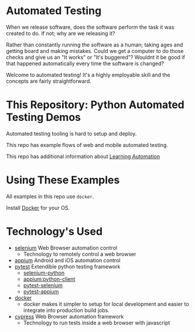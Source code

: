 # Automated Testing

When we release software, does the software perform the task it was created to do.
If not; why are we releasing it?

Rather than constantly running the software as a human; taking ages and getting board and making mistakes. Could we get a computer to do those checks and give us an "It works" or "It's buggered"? Wouldnt it be good if that happened automatically every time the software is changed?

Welcome to automated testing!
It's a highly employable skill and the concepts are fairly straightforward.


# This Repository: Python Automated Testing Demos

Automated testing tooling is hard to setup and deploy.

This repo has example flows of web and mobile automated testing.

This repo has additional information about [Learning Automation](learn_automation.md)

# Using These Examples

All examples in this repo use `docker`.

Install [Docker](https://www.docker.com/community-edition) for your OS.


# Technology's Used

* [selenium](https://www.seleniumhq.org/) Web Browser automation control
    * Technology to remotely control a web browser
* [appium](http://appium.io/) Android and iOS automation control
* [pytest](https://docs.pytest.org) Extendible python testing framework
    * [selenium-python](http://selenium-python.readthedocs.io/)
    * [appium:python-client](https://github.com/appium/python-client)
    * [pytest-selenium](https://github.com/pytest-dev/pytest-selenium/blob/master/docs/user_guide.rst)
    * [pytest-appium](https://github.com/calaldees/pytest-appium)
* [docker](https://www.docker.com/)
    * docker makes it simpler to setup for local development and easier to integrate into production build jobs.
* [cypress](www.cypress.io) Web Browser automation framework
    * Technology to run tests inside a web browser with javascript